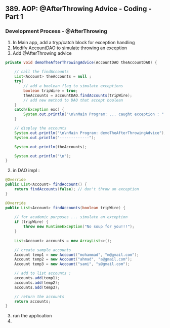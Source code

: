 ## 389. AOP: @AfterThrowing Advice - Coding - Part 1

### Development Process - @AfterThrowing 
1. In Main app, add a tryp/catch block for exception handling 
2. Modify AccountDAO to simulate throwing an exception 
3. Add @AfterThrowing advice 

```java
private void demoTheAfterThrowingAdvice(AccountDAO theAccountDAO) {
    
    // call the findAccounts
    List<Account> theAccounts = null ;
    try{
        // add a boolean flag to simulate exceptions 
        boolean tripWire = true; 
        theAccounts = accountDAO.findAccounts(tripWire);
        // add new method to DAO that accept boolean 
    }
    catch(Exception exc) {
        System.out.println("\n\nMain Program: ... caught exception : " + exc);
    }

    // display the accounts
    System.out.println("\n\nMain Program: demoTheAfterThrowingAdvice");
    System.out.println("-------------");

    System.out.println(theAccounts);

    System.out.println("\n");
}
```
2. in DAO impl :

```java
@Override 
public List<Account> findAccount() {
    return findAccounts(false); // don't throw an exception 
}

@Override
public List<Account> findAccounts(boolean tripWire) {
    
    // for academic purposes ... simulate an exception 
    if (tripWire) {
        throw new RuntimeException("No soup for you!!!"); 
    }
    
    List<Account> accounts = new ArrayList<>();

    // create sample accounts
    Account temp1 = new Account("mohammad", "m@gmail.com");
    Account temp2 = new Account("ahmad", "a@gmail.com");
    Account temp3 = new Account("sami", "s@gmail.com");

    // add to list accounts :
    accounts.add(temp1);
    accounts.add(temp2);
    accounts.add(temp3);

    // return the accounts
    return accounts;
}
```
3. run the application 
4. 